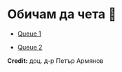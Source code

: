 # Обичам да чета :clown_face:

- [Queue 1](https://www.geeksforgeeks.org/queue-data-structure/)

- [Queue 2](https://www.geeksforgeeks.org/introduction-and-array-implementation-of-queue/)

**Credit:** доц. д-р Петър Армянов